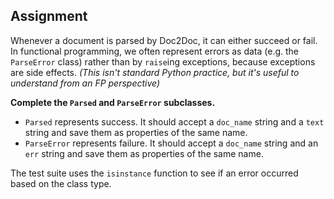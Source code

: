 ## Assignment

Whenever a document is parsed by Doc2Doc, it can either succeed or fail. In functional programming, we often represent errors as data (e.g. the `ParseError` class) rather than by `raise`ing exceptions, because exceptions are side effects. *(This isn't standard Python practice, but it's useful to understand from an FP perspective)*

**Complete the `Parsed` and `ParseError` subclasses.**

*   `Parsed` represents success. It should accept a `doc_name` string and a `text` string and save them as properties of the same name.
*   `ParseError` represents failure. It should accept a `doc_name` string and an `err` string and save them as properties of the same name.

The test suite uses the `isinstance` function to see if an error occurred based on the class type.
